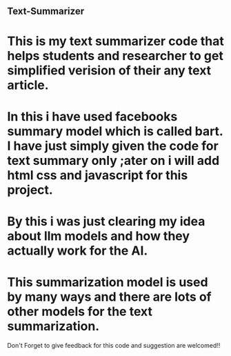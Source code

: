 ## Text-Summarizer ##
 

# This is my text summarizer code that helps students and researcher to get simplified verision of their any text article.

# In this i have used facebooks summary model which is called bart. I have just simply given the code for text summary only ;ater on i will add html css and javascript for this project.

# By this i was just clearing my idea about llm models and how they actually work for the AI.

# This summarization model is used by many ways and there are lots of other models for the text summarization.

Don't Forget to give feedback for this code and suggestion are welcomed!!